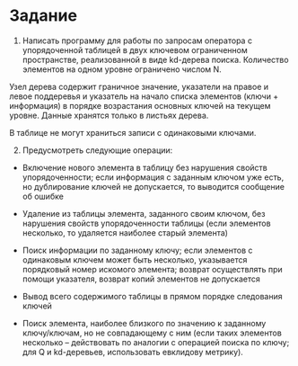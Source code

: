 # Задание
1. Написать программу для работы по запросам оператора с упорядоченной таблицей в двух ключевом ограниченном пространстве, реализованной в виде kd-дерева поиска. Количество элементов на одном уровне ограничено числом N. 

Узел дерева содержит граничное значение, указатели на правое и левое поддеревья и указатель на начало списка элементов (ключи + информация) в порядке возрастания основных ключей на текущем уровне. Данные хранятся только в листьях дерева.

В таблице не могут храниться записи с одинаковыми ключами.

2. Предусмотреть следующие операции:

- Включение нового элемента в таблицу без нарушения свойств упорядоченности; если информация с заданным ключом уже есть, но дублирование ключей не допускается, то выводится сообщение об ошибке

- Удаление  из  таблицы  элемента, заданного своим ключом, без нарушения свойств упорядоченности таблицы (если элементов несколько, то удаляется наиболее старый элемента)

- Поиск информации по заданному ключу; если элементов с одинаковым ключем может быть несколько, указывается порядковый номер искомого элемента; возврат осуществлять при помощи указателя, возврат копий элементов не допускается

- Вывод всего содержимого таблицы в прямом порядке следования ключей

- Поиск элемента, наиболее близкого по значению к заданному ключу/ключам, но не  совпадающему с ним (если таких элементов несколько – действовать по аналогии с операцией поиска по ключу; для Q и kd-деревьев, использовать евклидову метрику).
